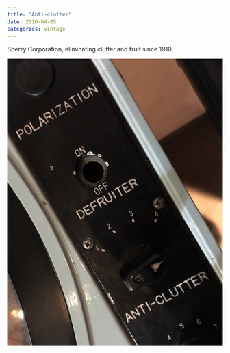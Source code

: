 ```yaml
---
title: "Anti-clutter"
date: 2016-04-05
categories: vintage
---
```


Sperry Corporation, eliminating clutter and fruit since 1910.

![Photo of anti-clutter switch](/assets/images/anti-clutter.jpg)
